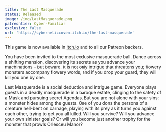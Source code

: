 ```yaml
---
title: The Last Masquerade
status: Released
image: /img/LastMasquerade.png
patreontier: Cyber-Familiar
exclusive: false
url: 'https://cyberneticcoven.itch.io/the-last-masquerade'
---
```


This game is now available in [itch.io](https://cyberneticcoven.itch.io/the-last-masquerade "https://cyberneticcoven.itch.io/the-last-masquerade") and to all our Patreon backers.

You have been invited to the most exclusive masquerade ball. Dance across a shifting mansion, discovering its secrets as you advance your machinations – but beware. It is not only intrigue that threatens you; flowery monsters accompany flowery words, and if you drop your guard, they will kill you one by one. 

Last Masquerade is a social deduction and intrigue game. Everyone plays guests in a deadly masquerade in a baroque estate, clinging to the safety of a Mask and pursuing secret Agendas. But you are not alone with your sins: a monster hides among the guests. One of you dons the persona of a creature hell-bent on carnage, playing with its prey as it turns you against each other, trying to get you all killed. Will you survive? Will you advance your own sinister goals? Or will you become just another trophy for the monster that prowls Orlesceu Manor?
